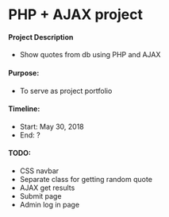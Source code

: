 # PHP + AJAX project

#### Project Description
- Show quotes from db using PHP and AJAX

#### Purpose:
- To serve as project portfolio

#### Timeline:
- Start: May 30, 2018
- End: ?

#### TODO:
- CSS navbar
- Separate class for getting random quote
- AJAX get results
- Submit page
- Admin log in page
